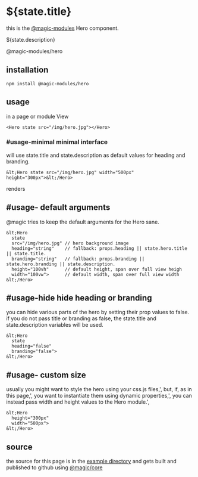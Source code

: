 # ${state.title}

this is the [@magic-modules](https://github.com/magic-modules) Hero component.

${state.description}

<GitBadges>@magic-modules/hero</GitBadges>

## installation

`npm install @magic-modules/hero`

## usage

in a page or module View

`<Hero state src="/img/hero.jpg"></Hero>`

### #usage-minimal minimal interface

will use state.title and state.description as default values for heading and branding.

```
&lt;Hero state src="/img/hero.jpg" width="500px" height="300px">&lt;/Hero>
```

renders

<Hero state src="/img/hero.jpg" width="500px" height="300px"></Hero>

## #usage- default arguments

@magic tries to keep the default arguments for the Hero sane.

```
&lt;Hero
  state
  src="/img/hero.jpg" // hero background image
  heading="string"    // fallback: props.heading || state.hero.title || state.title.
  branding="string"   // fallback: props.branding || state.hero.branding || state.description.
  height="100vh"      // default height, span over full view heigh
  width="100vw">      // default width, span over full view width
&lt;/Hero>
```

## #usage-hide hide heading or branding

you can hide various parts of the hero by setting their prop values to false.
if you do not pass title or branding as false,
the state.title and state.description variables will be used.

```
&lt;Hero
  state
  heading="false"
  branding="false">
&lt;/Hero>
```

## #usage- custom size

usually you might want to style the hero using your css.js files,',
but, if, as in this page,',
you want to instantiate them using dynamic properties,',
you can instead pass width and height values to the Hero module.',

```
&lt;Hero
  height="300px"
  width="500px">
&lt;/Hero>
```

## source

the source for this page is in the
[example directory](https://github.com/magic-modules/hero/tree/master/example)
and gets built and published to github using
[@magic/core](https://github.com/magic/core)
